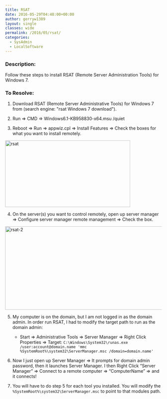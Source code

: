 ```yaml
---
title: RSAT
date: 2016-05-29T04:48:00+00:00
author: gerryw1389
layout: single
classes: wide
permalink: /2016/05/rsat/
categories:
  - SysAdmin
  - LocalSoftware
---
```

<!--more-->

### Description:

Follow these steps to install RSAT (Remote Server Administration Tools) for Windows 7.

### To Resolve:

1. Download RSAT (Remote Server Administrative Tools) for Windows 7 from (search engine: "rsat Windows 7 download").

2. Run => CMD => Windows6.1-KB958830-x64.msu /quiet

3. Reboot => Run => appwiz.cpl => Install Features => Check the boxes for what you want to install remotely.

  <img class="alignnone size-full wp-image-692" src="https://automationadmin.com/assets/images/uploads/2016/09/rsat.png" alt="rsat" width="402" height="215" srcset="https://automationadmin.com/assets/images/uploads/2016/09/rsat.png 402w, https://automationadmin.com/assets/images/uploads/2016/09/rsat-300x160.png 300w" sizes="(max-width: 402px) 100vw, 402px" />

4. On the server(s) you want to control remotely, open up server manager => Configure server manager remote management => Check the box.

  <img class="alignnone size-full wp-image-693" src="https://automationadmin.com/assets/images/uploads/2016/09/rsat-2.png" alt="rsat-2" width="585" height="269" srcset="https://automationadmin.com/assets/images/uploads/2016/09/rsat-2.png 585w, https://automationadmin.com/assets/images/uploads/2016/09/rsat-2-300x138.png 300w" sizes="(max-width: 585px) 100vw, 585px" />

5. My computer is on the domain, but I am not logged in as the domain admin. In order run RSAT, I had to modify the target path to run as the domain admin:

   - Start => Administrative Tools => Server Manager => Right Click Properties => Target: `C:\Windows\System32\runas.exe /user:account@domain.name 'mmc %SystemRoot%\system32\ServerManager.msc /domain=domain.name'`

6. Now I just open up Server Manager => It prompts for domain admin password, then it launches Server Manager. I then Right Click &#8220;Server Manager&#8221; => Connect to a remote computer => &#8220;ComputerName&#8221; => and it connects!

7. You will have to do step 5 for each tool you installed. You will modify the `%SystemRoot%\system32\ServerManager.msc` to point to that modules path.